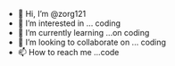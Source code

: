- 👋 Hi, I’m @zorg121
- 👀 I’m interested in ... coding 
- 🌱 I’m currently learning ...on coding 
- 💞️ I’m looking to collaborate on ... coding 
- 📫 How to reach me ...code

<!---
zorg121/zorg121 is a ✨ special ✨ repository because its `README.md` (this file) appears on your GitHub profile.
You can click the Preview link to take a look at your changes.
--->
